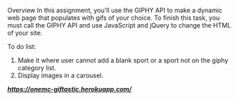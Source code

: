 Overview
In this assignment, you'll use the GIPHY API to make a dynamic web page that populates with gifs of your choice. 
To finish this task, you must call the GIPHY API and use JavaScript and jQuery to change the HTML of your site.

To do list:
1. Make it where user cannot add a blank sport or a sport not on the giphy category list.
2. Display images in a carousel.

***https://onemc-giftastic.herokuapp.com/***